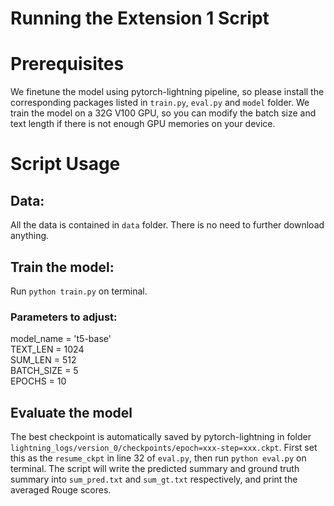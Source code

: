 # Running the Extension 1 Script

# Prerequisites

We finetune the model using pytorch-lightning pipeline, so please install the corresponding packages listed in `train.py`, 
`eval.py` and `model` folder. We train the model on a 32G V100 GPU, so you can modify the batch size and text length if 
there is not enough GPU memories on your device.

# Script Usage
## Data: 
All the data is contained in `data` folder. There is no need to further download anything.

## Train the model:
Run `python train.py` on terminal.
### Parameters to adjust:
model_name = 't5-base' \
TEXT_LEN = 1024 \
SUM_LEN = 512 \
BATCH_SIZE = 5 \
EPOCHS = 10 

## Evaluate the model
The best checkpoint is automatically saved by pytorch-lightning in folder 
`lightning_logs/version_0/checkpoints/epoch=xxx-step=xxx.ckpt`. First set this as the `resume_ckpt` 
in line 32 of `eval.py`, then run `python eval.py` on terminal. The script will write the predicted summary
and ground truth summary into `sum_pred.txt` and `sum_gt.txt` respectively, and print the averaged Rouge scores. 